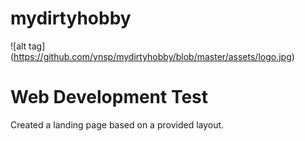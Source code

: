 # mydirtyhobby

![alt tag] (https://github.com/ynsp/mydirtyhobby/blob/master/assets/logo.jpg)

# Web Development Test
Created a landing page based on a provided layout.
 
